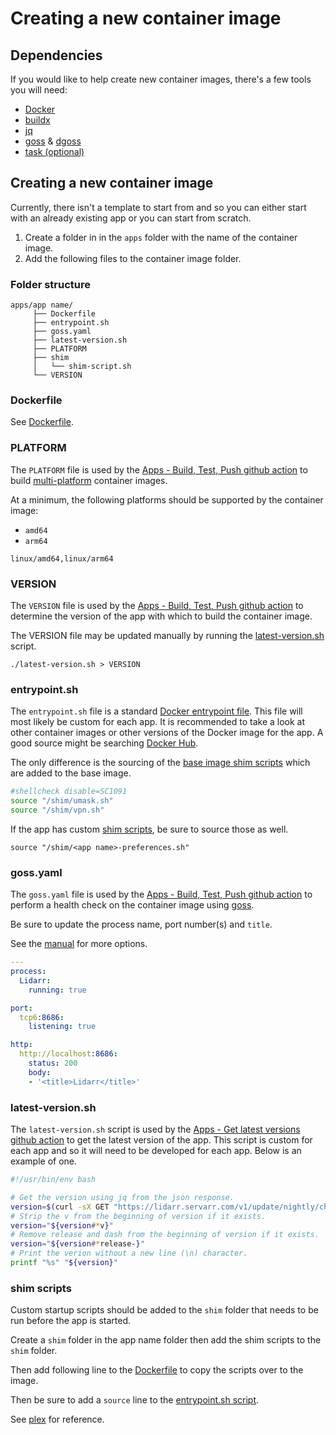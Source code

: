 # Creating a new container image

## Dependencies

If you would like to help create new container images, there's a few tools
you will need:

- [Docker](https://www.docker.com/get-started)
- [buildx](https://docs.docker.com/buildx/working-with-buildx/)
- [jq](https://stedolan.github.io/jq/)
- [goss] & [dgoss]
- [task (optional)](https://github.com/go-task/task)

## Creating a new container image

Currently, there isn't a template to start from and so you can either start
with an already existing app or you can start from scratch.

1. Create a folder in in the `apps` folder with the name of the container
image.
2. Add the following files to the container image folder.

### Folder structure

```shell
apps/app name/
     ├── Dockerfile
     ├── entrypoint.sh
     ├── goss.yaml
     ├── latest-version.sh
     ├── PLATFORM
     ├── shim
     │   └── shim-script.sh
     └── VERSION
```

### Dockerfile

See [Dockerfile](./dockerfile.md).

### PLATFORM

The `PLATFORM` file is used by the
[Apps - Build, Test, Push github action][apps.yaml] to build
[multi-platform] container images.

At a minimum, the following platforms should be supported by the container
image:

- `amd64`
- `arm64`

```shell
linux/amd64,linux/arm64
```

### VERSION

The `VERSION` file is used by the
[Apps - Build, Test, Push github action][apps.yaml] to determine the version
of the app with which to build the container image.

The VERSION file may be updated manually by running the
[latest-version.sh](#latest-version.sh) script.

```shell
./latest-version.sh > VERSION
```

### entrypoint.sh

The `entrypoint.sh` file is a standard [Docker entrypoint file][entrypoint.sh].
This file will most likely be custom for each app. It is recommended to take a
look at other container images or other versions of the Docker image for the
app. A good source might be searching [Docker Hub](https://hub.docker.com/).

The only difference is the sourcing of the [base image shim scripts]
which are added to the base image.

```bash
#shellcheck disable=SC1091
source "/shim/umask.sh"
source "/shim/vpn.sh"
```

If the app has custom [shim scripts](#shim-scripts), be sure to source those as well.

```shell
source "/shim/<app name>-preferences.sh"
```

### goss.yaml

The `goss.yaml` file is used by the
[Apps - Build, Test, Push github action][apps.yaml] to perform a health
check on the container image using [goss](https://github.com/aelsabbahy/goss).

Be sure to update the process name, port number(s) and `title`.

See the [manual] for more options.

```yaml
---
process:
  Lidarr:
    running: true

port:
  tcp6:8686:
    listening: true

http:
  http://localhost:8686:
    status: 200
    body:
    - '<title>Lidarr</title>'
```

### latest-version.sh

The `latest-version.sh` script is used by the
[Apps - Get latest versions github action][apps-schedule.yaml] to get the
latest version of the app. This script is custom for each app and so it will
need to be developed for each app. Below is an example of one.

```bash
#!/usr/bin/env bash

# Get the version using jq from the json response.
version=$(curl -sX GET "https://lidarr.servarr.com/v1/update/nightly/changes?os=linux" | jq --raw-output '.[0].version')
# Strip the v from the beginning of version if it exists.
version="${version#*v}"
# Remove release and dash from the beginning of version if it exists.
version="${version#*release-}"
# Print the verion without a new line (\n) character.
printf "%s" "${version}"
```

### shim scripts

Custom startup scripts should be added to the `shim` folder that needs to be
run before the app is started.

Create a `shim` folder in the app name folder then add the shim scripts to the
`shim` folder.

Then add following line to the [Dockerfile](./dockerfile.md#shim-scripts) to
copy the scripts over to the image.

Then be sure to add a `source` line to the [entrypoint.sh script](#entrypointsh).

See [plex] for reference.

[base image shim scripts]: ./base-images.md#shim-scripts
[goss]: https://github.com/aelsabbahy/goss
[dgoss]: https://github.com/aelsabbahy/goss/tree/master/extras/dgoss
[apps-schedule.yaml]: https://github.com/k8s-at-home/container-images/actions/workflows/apps-schedule.yaml
[apps.yaml]: https://github.com/k8s-at-home/container-images/actions/workflows/apps.yaml
[manual]: https://github.com/aelsabbahy/goss/blob/master/docs/manual.md
[multi-platform]: https://docs.docker.com/buildx/working-with-buildx/#build-multi-platform-images
[entrypoint.sh]: https://docs.docker.com/engine/reference/builder/#entrypoint
[dockerfile]: https://docs.docker.com/engine/reference/builder/
[from]: https://docs.docker.com/engine/reference/builder/#from
[plex]: https://github.com/k8s-at-home/container-images/tree/main/apps/plex
